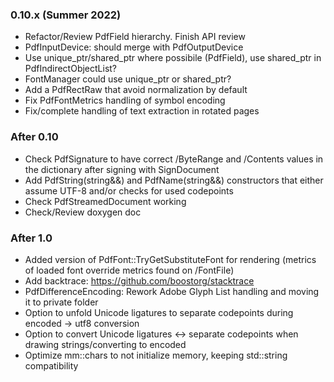 ### 0.10.x (Summer 2022)
- Refactor/Review PdfField hierarchy. Finish API review
- PdfInputDevice: should merge with PdfOutputDevice
- Use unique_ptr/shared_ptr where possibile (PdfField), use shared_ptr in PdfIndirectObjectList?
- FontManager could use unique_ptr or shared_ptr?
- Add a PdfRectRaw that avoid normalization by default
- Fix PdfFontMetrics handling of symbol encoding
- Fix/complete handling of text extraction in rotated pages

### After 0.10
- Check PdfSignature to have correct /ByteRange and /Contents
values in the dictionary after signing with SignDocument
- Add PdfString(string&&) and PdfName(string&&) constructors that
either assume UTF-8 and/or checks for used codepoints
- Check PdfStreamedDocument working
- Check/Review doxygen doc

### After 1.0
- Added version of PdfFont::TryGetSubstituteFont for rendering
  (metrics of loaded font override metrics found on /FontFile)
- Add backtrace: https://github.com/boostorg/stacktrace
- PdfDifferenceEncoding: Rework Adobe Glyph List handling and moving it to private folder
- Option to unfold Unicode ligatures to separate codepoints during encoded -> utf8 conversion
- Option to convert Unicode ligatures <-> separate codepoints when drawing strings/converting to encoded
- Optimize mm::chars to not initialize memory, keeping std::string compatibility